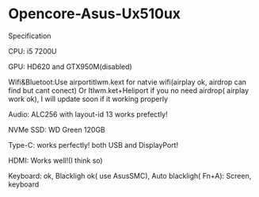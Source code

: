 # Opencore-Asus-Ux510ux

Specification

CPU: i5 7200U

GPU: HD620 and GTX950M(disabled)

Wifi&Bluetoot:Use airportitlwm.kext for natvie wifi(airplay ok, airdrop can find but cant conect) Or Itlwm.ket+Heliport if you no need airdrop( airplay work ok), I will update soon if it working properly

Audio: ALC256 with layout-id 13 works prefectly!

NVMe SSD: WD Green 120GB

Type-C: works perfectly! both USB and DisplayPort!

HDMI: Works well!(I think so)

Keyboard: ok, Blackligh ok( use AsusSMC), Auto blackligh( Fn+A): Screen, keyboard


